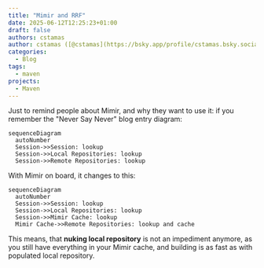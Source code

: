 ```yaml
---
title: "Mimir and RRF"
date: 2025-06-12T12:25:23+01:00
draft: false
authors: cstamas
author: cstamas ([@cstamas](https://bsky.app/profile/cstamas.bsky.social))
categories:
  - Blog
tags:
  - maven
projects:
  - Maven
---
```


Just to remind people about Mimir, and why they want to use it: if you remember the "Never Say Never" blog entry
diagram:

```mermaid
sequenceDiagram
  autoNumber
  Session->>Session: lookup
  Session->>Local Repositories: lookup
  Session->>Remote Repositories: lookup
```

With Mimir on board, it changes to this:

```mermaid
sequenceDiagram
  autoNumber
  Session->>Session: lookup
  Session->>Local Repositories: lookup
  Session->>Mimir Cache: lookup
  Mimir Cache->>Remote Repositories: lookup and cache
```

This means, that **nuking local repository** is not an impediment anymore, as you still have everything in your
Mimir cache, and building is as fast as with populated local repository.
